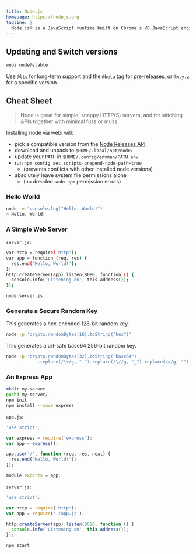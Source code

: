 ```yaml
---
title: Node.js
homepage: https://nodejs.org
tagline: |
  Node.js® is a JavaScript runtime built on Chrome's V8 JavaScript engine.
---
```


## Updating and Switch versions

```bash
webi node@stable
```

Use `@lts` for long-term support and the `@beta` tag for pre-releases, or
`@x.y.z` for a specific version.

## Cheat Sheet

> Node is great for simple, snappy HTTP(S) servers, and for stitching APIs
> together with minimal fuss or muss.

Installing node via webi will:

- pick a compatible version from the
  [Node Releases API](https://nodejs.org/dist/index.tab)
- download and unpack to `$HOME/.local/opt/node/`
- update your `PATH` in `$HOME/.config/envman/PATH.env`
- run `npm config set scripts-prepend-node-path=true`
  - (prevents conflicts with other installed node versions)
- absolutely leave system file permissions alone
  - (no dreaded `sudo npm` permission errors)

### Hello World

```bash
node -e 'console.log("Hello, World!")'
> Hello, World!
```

### A Simple Web Server

`server.js`:

```bash
var http = require('http');
var app = function (req, res) {
  res.end('Hello, World!');
};
http.createServer(app).listen(8080, function () {
  console.info('Listening on', this.address());
});
```

```bash
node server.js
```

### Generate a Secure Random Key

This generates a hex-encoded 128-bit random key.

```bash
node -p 'crypto.randomBytes(16).toString("hex")'
```

This generates a url-safe base64 256-bit random key.

```bash
node -p 'crypto.randomBytes(32).toString("base64")
            .replace(/\+/g, "-").replace(/\//g, "_").replace(/=/g, "")'
```

### An Express App

```bash
mkdir my-server
pushd my-server/
npm init
npm install --save express
```

`app.js`:

```js
'use strict';

var express = require('express');
var app = express();

app.use('/', function (req, res, next) {
  res.end('Hello, World!');
});

module.exports = app;
```

`server.js`:

```js
'use strict';

var http = require('http');
var app = require('./app.js');

http.createServer(app).listen(8080, function () {
  console.info('Listening on', this.address());
});
```

```bash
npm start
```
